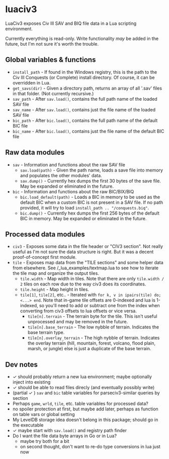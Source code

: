 # luaciv3

LuaCiv3 exposes Civ III SAV and BIQ file data in a Lua scripting environment.

Currently everything is read-only. Write functionality *may* be added in the
future, but I'm not sure it's worth the trouble.

## Global variables & functions

- `install_path` -  If found in the Windows registry, this is the path to the
Civ III Conquests (or Complete) install directory. Of course, it can be overridden in Lua.
- `get_savs(dir)` - Given a directory path, returns an array of all '.sav' files in that folder. (Not currently recursive.)
- `sav_path` - After `sav.load()`, contains the full path name of the loaded SAV file
- `sav_name` - After `sav.load()`, contains just the file name of the loaded SAV file
- `bic_path` - After `bic.load()`, contains the full path name of the default BIC file
- `bic_name` - After `bic.load()`, contains just the file name of the default BIC file

## Raw data modules

- `sav` - Information and functions about the raw SAV file
  - `sav.load(path)` - Given the path name, loads a save file into memory and
  populates the other modules' data.
  - `sav.dump()` - Currently hex dumps the first 30 bytes of the save file. May
  be expanded or eliminated in the future.
- `bic` - Information and functions about the raw BIC/BIX/BIQ
  - `bic.load_default(path)` - Loads a BIC in memory to be used as the default
  BIC when a custom BIC is not present in a SAV file. If no path provided, it
  will try to load `install_path .. "/conquests.biq"`.
  - `bic.dump()` - Currently hex dumps the first 256 bytes of the default BIC in
  memory. May be expanded or eliminated in the future.

## Processed data modules

- `civ3` - Exposes some data in the file header or "CIV3 section". Not really
useful as I'm not sure the data structure is right. But it was a decent
proof-of-concept first module.
- `tile` - Exposes map data from the "TILE sections" and some helper data from
elsewhere. See /\_lua\_examples/textmap.lua to see how to iterate the tile map
and organize the output tiles.
  - `tile.width` - Map width in tiles. Note that there are only `tile.width / 2`
  tiles on each row due to the way civ3 does its coordinates.
  - `tile.height` - Map height in tiles.
  - `tile[1]`, `tile[2]`, etc.. - Iterated with `for k, v in ipairs(tile) do; <...> end`. Note that in-game tile offsets are 0-indexed and lua is 1-indexed, so you'll need to add or subtract one from the index when converting from civ3 offsets to lua offsets or vice versa.
    - `tile[n].terrain` - The terrain byte for the tile. This isn't useful unprocessed and may be removed in the future.
    - `tile[n].base_terrain` - The low nybble of terrain. Indicates the base terrain type.
    - `tile[n].overlay_terrain` - The high nybble of terrain. Indicates the overlay terrain (hill, mountain, forest, volcano, flood plain, marsh, or jungle) else is just a duplicate of the base terrain.


## Dev notes

- ✓ should probably return a new lua environment; maybe optionally inject into existing
- ✓ should be able to read files direcly (and eventually possibly write)
- (partial ✓ ) `sav` and `bic` table variables for parseciv3-similar queries by section
- Perhaps `game`, `wrld`, `tile`, etc. table variables for processed data?
- no spoiler protection at first, but maybe add later, perhaps as function on table vars or global setting
- My LevelDB storage idea doesn't belong in this package; should go in the executable
- ✓ maybe start with `sav.load()` and registry path finder
- Do I want the file data byte arrays in Go or in Lua?
  - maybe try both for a bit
  - on second thought, don't want to re-do type conversions in lua just now
